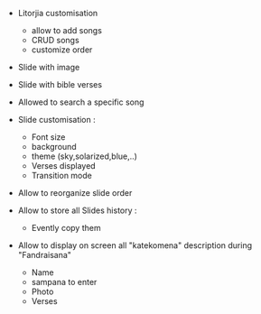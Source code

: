 - Litorjia customisation
    - allow to add songs
    - CRUD songs
    - customize order 
- Slide with image
- Slide with bible verses
- Allowed to search a specific song
- Slide customisation :
    - Font size
    - background
    - theme (sky,solarized,blue,..)
    - Verses displayed
    - Transition mode

- Allow to reorganize slide order
- Allow to store all Slides history :
     - Evently copy them

- Allow to display on screen all "katekomena" description during "Fandraisana"
  - Name
  - sampana to enter
  - Photo
  - Verses
  